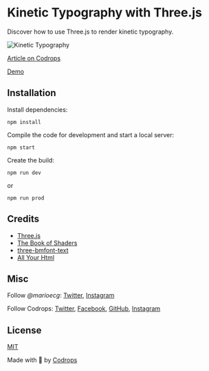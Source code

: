 # Kinetic Typography with Three.js

Discover how to use Three.js to render kinetic typography.

![Kinetic Typography](https://tympanus.net/codrops/wp-content/uploads/2020/05/thumbnail.jpg)

[Article on Codrops](https://tympanus.net/codrops/?p=49770)

[Demo](http://tympanus.net/Tutorials/codrops-kinetic-typo/)


## Installation

Install dependencies:

```
npm install
```

Compile the code for development and start a local server:

```
npm start
```

Create the build:

```
npm run dev
```

or

```
npm run prod
```

## Credits

- [Three.js](https://threejs.org/docs/)
- [The Book of Shaders](https://www.npmjs.com/package/glsl-noise)
- [three-bmfont-text](https://github.com/Jam3/three-bmfont-text)
- [All Your Html](https://www.youtube.com/watch?v=jtXnN6-ezms&t=29m47s)

## Misc

Follow *@marioecg*: [Twitter](https://twitter.com/marioecg), [Instagram](https://www.instagram.com/marioecg/)

Follow Codrops: [Twitter](http://www.twitter.com/codrops), [Facebook](http://www.facebook.com/codrops), [GitHub](https://github.com/codrops), [Instagram](https://www.instagram.com/codropsss/)

## License
[MIT](LICENSE)

Made with :blue_heart: by [Codrops](http://www.codrops.com)





